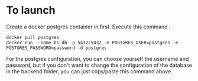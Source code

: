 # To launch
Create a docker postgres container in first.
Execute this command : 
```
docker pull postgres
docker run --name bs_db -p 5432:5432 -e POSTGRES_USER=postgres -e POSTGRES_PASSWORD=password -d postgres
```

For the postgres configuration, you can choose yourself the username and password, but if you don't want to change the configuration of the database in the backend folder, you can just copy/paste this command above.

